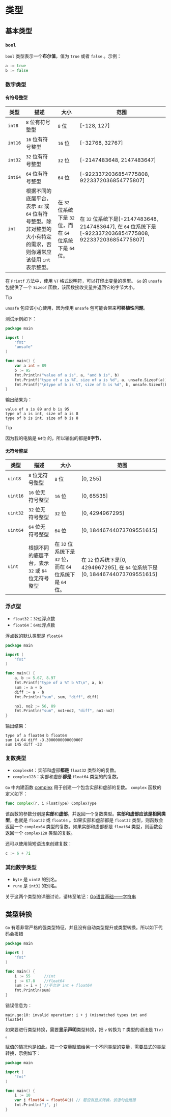 # 类型

## 基本类型

### `bool`

`bool` 类型表示一个**布尔值**，值为 `true` 或者 `false` 。示例：

```go
a := true
b := false
```

### 数字类型

#### 有符号整型

|类型|描述|大小|范围|
|-----|-----|-----|-----|
| `int8` | `8` 位有符号整型| `8` 位|[-128, 127]|
| `int16` | `16` 位有符号整型| `16` 位|[-32768, 32767]|
| `int32` | `32` 位有符号整型| `32` 位|[-2147483648, 2147483647]|
| `int64` | `64` 位有符号整型| `64` 位|[-9223372036854775808, 9223372036854775807]|
| `int` |根据不同的底层平台，表示 `32` 或 `64` 位有符号整型。除非对整型的大小有特定的需求，否则你通常应该使用 `int` 表示整型。|在 `32` 位系统下是 `32` 位，而在 `64` 位系统下是 `64` 位。|在 `32` 位系统下是[-2147483648, 2147483647], 在 `64` 位系统下是[-9223372036854775808, 9223372036854775807]|

在 `Printf` 方法中，使用 `%T` 格式说明符，可以打印出变量的类型。 `Go` 的 `unsafe` 包提供了一个 `Sizeof` 函数，该函数接收变量并返回它的字节大小。

> [!tip]
> `unsafe` 包应该小心使用，因为使用 `unsafe` 包可能会带来**可移植性问题**。

测试示例如下：

```go
package main

import (  
    "fmt"
    "unsafe"
)

func main() {  
    var a int = 89
    b := 95
    fmt.Println("value of a is", a, "and b is", b)
    fmt.Printf("type of a is %T, size of a is %d", a, unsafe.Sizeof(a)) // a 的类型和大小
    fmt.Printf("\ntype of b is %T, size of b is %d", b, unsafe.Sizeof(b)) // b 的类型和大小
}
```

输出结果为：

```shell
value of a is 89 and b is 95  
type of a is int, size of a is 8  
type of b is int, size of b is 8
```

> [!tip]
> 因为我的电脑是 `64位` 的，所以输出的都是**8字节**，

#### 无符号整型

|类型|描述|大小|范围|
|-----|-----|-----|-----|
| `uint8` | `8` 位无符号整型| `8` 位|[0, 255]|
| `uint16` | `16` 位无符号整型| `16` 位|[0, 65535]|
| `uint32` | `32` 位无符号整型| `32` 位|[0, 4294967295]|
| `uint64` | `64` 位无符号整型| `64` 位|[0, 18446744073709551615]|
| `uint` |根据不同的底层平台，表示 `32` 或 `64` 位无符号整型|在 `32` 位系统下是 `32` 位，而在 `64` 位系统下是 `64` 位。|在 `32` 位系统下是[0, 4294967295], 在 `64` 位系统下是[0, 18446744073709551615]|

### 浮点型

* `float32`：`32位`浮点数
* `float64`：`64位`浮点数

浮点数的默认类型是 `float64`

```go
package main

import (  
    "fmt"
)

func main() {  
    a, b := 5.67, 8.97
    fmt.Printf("type of a %T b %T\n", a, b)
    sum := a + b
    diff := a - b
    fmt.Println("sum", sum, "diff", diff)

    no1, no2 := 56, 89
    fmt.Println("sum", no1+no2, "diff", no1-no2)
}
```

输出结果：

```shell
type of a float64 b float64
sum 14.64 diff -3.3000000000000007
sum 145 diff -33
```

### 复数类型

* `complex64`：实部和虚部**都是** `float32` 类型的的复数。
* `complex128`：实部和虚部**都是** `float64` 类型的的复数。

`Go` 中内建函数 [complex](https://golang.org/pkg/builtin/#complex) 用于创建一个包含实部和虚部的复数。 `complex` 函数的定义如下：

```go
func complex(r, i FloatType) ComplexType
```

该函数的参数分别是**实部**和**虚部**，并返回一个复数类型。**实部和虚部应该是相同类型**，也就是 `float32` 或 `float64` 。如果实部和虚部都是 `float32` 类型，则函数会返回一个 `complex64` 类型的复数。如果实部和虚部都是 `float64` 类型，则函数会返回一个 `complex128` 类型的复数。

还可以使用简短语法来创建复数：

```go
c := 6 + 7i
```

### 其他数字类型

* `byte` 是 `uint8` 的别名。
* `rune` 是 `int32` 的别名。

关于这两个类型的详细讨论，请转至笔记：[Go语言基础——字符串](字符串.md)

## 类型转换

`Go` 有着非常严格的强类型特征，并且没有自动类型提升或类型转换。所以如下代码会报错

```go
package main

import (  
    "fmt"
)

func main() {  
    i := 55      //int
    j := 67.8    //float64
    sum := i + j //不允许 int + float64
    fmt.Println(sum)
}
```

错误信息为：

```shell
main.go:10: invalid operation: i + j (mismatched types int and float64)
```

如果要进行类型转换，需要**显示声明**类型转换，把 `v` 转换为 `T` 类型的语法是 `T(v)` 。

赋值的情况也是如此。把一个变量赋值给另一个不同类型的变量，需要显式的类型转换，示例如下：

```go
package main

import (  
    "fmt"
)

func main() {  
    i := 10
    var j float64 = float64(i) // 若没有显式转换，该语句会报错
    fmt.Println("j", j)
}
```
